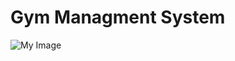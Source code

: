 Gym Managment System
=============================


![My Image](https://raw.github.com/johndavedecano/PHPLaravelGymManagementSystem/master/screenshot.jpg)

